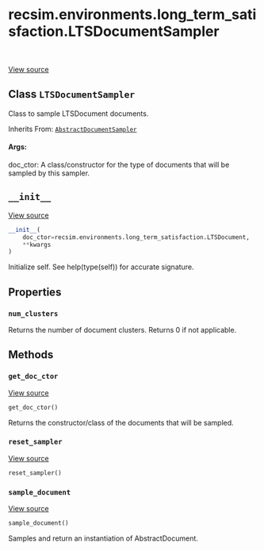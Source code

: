 <div itemscope itemtype="http://developers.google.com/ReferenceObject">
<meta itemprop="name" content="recsim.environments.long_term_satisfaction.LTSDocumentSampler" />
<meta itemprop="path" content="Stable" />
<meta itemprop="property" content="num_clusters"/>
<meta itemprop="property" content="__init__"/>
<meta itemprop="property" content="get_doc_ctor"/>
<meta itemprop="property" content="reset_sampler"/>
<meta itemprop="property" content="sample_document"/>
</div>

# recsim.environments.long_term_satisfaction.LTSDocumentSampler

<table class="tfo-notebook-buttons tfo-api" align="left">
</table>

<a target="_blank" href="https://github.com/google-research/recsim/tree/master/recsim/environments/long_term_satisfaction.py">View
source</a>

## Class `LTSDocumentSampler`

Class to sample LTSDocument documents.

Inherits From:
[`AbstractDocumentSampler`](../../../recsim/document/AbstractDocumentSampler.md)

<!-- Placeholder for "Used in" -->

#### Args:

doc_ctor: A class/constructor for the type of documents that will be sampled by
this sampler.

<h2 id="__init__"><code>__init__</code></h2>

<a target="_blank" href="https://github.com/google-research/recsim/tree/master/recsim/environments/long_term_satisfaction.py">View
source</a>

```python
__init__(
    doc_ctor=recsim.environments.long_term_satisfaction.LTSDocument,
    **kwargs
)
```

Initialize self. See help(type(self)) for accurate signature.

## Properties

<h3 id="num_clusters"><code>num_clusters</code></h3>

Returns the number of document clusters. Returns 0 if not applicable.

## Methods

<h3 id="get_doc_ctor"><code>get_doc_ctor</code></h3>

<a target="_blank" href="https://github.com/google-research/recsim/tree/master/recsim/document.py">View
source</a>

```python
get_doc_ctor()
```

Returns the constructor/class of the documents that will be sampled.

<h3 id="reset_sampler"><code>reset_sampler</code></h3>

<a target="_blank" href="https://github.com/google-research/recsim/tree/master/recsim/document.py">View
source</a>

```python
reset_sampler()
```

<h3 id="sample_document"><code>sample_document</code></h3>

<a target="_blank" href="https://github.com/google-research/recsim/tree/master/recsim/environments/long_term_satisfaction.py">View
source</a>

```python
sample_document()
```

Samples and return an instantiation of AbstractDocument.
